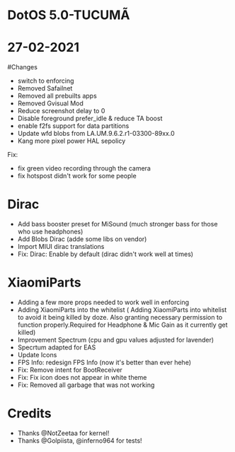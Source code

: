 # DotOS 5.0-TUCUMÃ
# 27-02-2021

#Changes
- switch to enforcing
- Removed Safailnet
- Removed all prebuilts apps
- Removed Gvisual Mod
- Reduce screenshot delay to 0
- Disable foreground prefer_idle & reduce TA boost
- enable f2fs support for data partitions
- Update wfd blobs from LA.UM.9.6.2.r1-03300-89xx.0
- Kang more pixel power HAL sepolicy


Fix: 
- fix green video recording through the camera
- fix hotspost didn't work for some people

# Dirac
- Add bass booster preset for MiSound (much stronger bass for those who use headphones)
- Add Blobs Dirac (adde some libs on vendor)
- Import MIUI dirac translations
- Fix: Dirac: Enable by default (dirac didn't work well at times)

# XiaomiParts
- Adding a few more props needed to work well in enforcing
- Adding XiaomiParts into the whitelist ( Adding XiaomiParts into whitelist to avoid it being killed by doze. Also granting necessary permission to function properly.Required for Headphone & Mic Gain as it currently get killed)
- Improvement Spectrum (cpu and gpu values adjusted for lavender)
- Specrtum adapted for EAS
- Update Icons
- FPS Info: redesign FPS Info (now it's better than ever hehe)
- Fix: Remove intent for BootReceiver
- Fix: Fix icon does not appear in white theme
- Fix: Removed all garbage that was not working

# Credits
- Thanks @NotZeetaa for kernel!
- Thanks @Golpiista, @inferno964 for tests!

